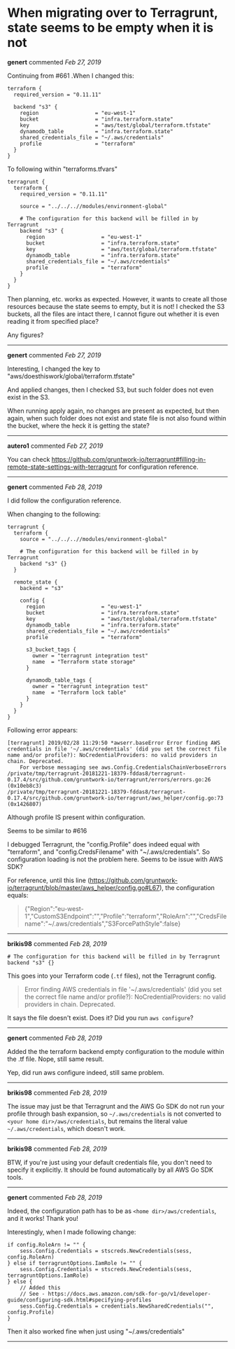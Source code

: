# When migrating over to Terragrunt, state seems to be empty when it is not

**genert** commented *Feb 27, 2019*

Continuing from #661 .When I changed this:

```
terraform {
  required_version = "0.11.11"

  backend "s3" {
    region                  = "eu-west-1"
    bucket                  = "infra.terraform.state"
    key                     = "aws/test/global/terraform.tfstate"
    dynamodb_table          = "infra.terraform.state"
    shared_credentials_file = "~/.aws/credentials"
    profile                 = "terraform"
  }
}
```

To following within "terraforms.tfvars"

```
terragrunt {
  terraform {
    required_version = "0.11.11"

    source = "../../..//modules/environment-global"

    # The configuration for this backend will be filled in by Terragrunt
    backend "s3" {
      region                  = "eu-west-1"
      bucket                  = "infra.terraform.state"
      key                     = "aws/test/global/terraform.tfstate"
      dynamodb_table          = "infra.terraform.state"
      shared_credentials_file = "~/.aws/credentials"
      profile                 = "terraform"
    }
  }
}
```

Then planning, etc. works as expected. However, it wants to create all those resources because the state seems to empty, but it is not! I checked the S3 buckets, all the files are intact there, I cannot figure out whether it is even reading it from specified place?

Any figures?
<br />
***


**genert** commented *Feb 27, 2019*

Interesting, I changed the key to "aws/doesthiswork/global/terraform.tfstate"

And applied changes, then I checked S3, but such folder does not even exist in the S3.

When running apply again, no changes are present as expected, but then again, when such folder does not exist and state file is not also found within the bucket, where the heck it is getting the state?
***

**autero1** commented *Feb 27, 2019*

You can check https://github.com/gruntwork-io/terragrunt#filling-in-remote-state-settings-with-terragrunt for configuration reference. 
***

**genert** commented *Feb 28, 2019*

I did follow the configuration reference.

When changing to the following:
```
terragrunt {
  terraform {
    source = "../../..//modules/environment-global"

    # The configuration for this backend will be filled in by Terragrunt
    backend "s3" {}
  }

  remote_state {
    backend = "s3"

    config {
      region                  = "eu-west-1"
      bucket                  = "infra.terraform.state"
      key                     = "aws/test/global/terraform.tfstate"
      dynamodb_table          = "infra.terraform.state"
      shared_credentials_file = "~/.aws/credentials"
      profile                 = "terraform"

      s3_bucket_tags {
        owner = "terragrunt integration test"
        name  = "Terraform state storage"
      }

      dynamodb_table_tags {
        owner = "terragrunt integration test"
        name  = "Terraform lock table"
      }
    }
  }
}
```

Following error appears:
```
[terragrunt] 2019/02/28 11:29:50 *awserr.baseError Error finding AWS credentials in file '~/.aws/credentials' (did you set the correct file name and/or profile?): NoCredentialProviders: no valid providers in chain. Deprecated.
	For verbose messaging see aws.Config.CredentialsChainVerboseErrors
/private/tmp/terragrunt-20181221-18379-fddas8/terragrunt-0.17.4/src/github.com/gruntwork-io/terragrunt/errors/errors.go:26 (0x10eb8c3)
/private/tmp/terragrunt-20181221-18379-fddas8/terragrunt-0.17.4/src/github.com/gruntwork-io/terragrunt/aws_helper/config.go:73 (0x1426807)
```

Although profile IS present within configuration.

Seems to be similar to #616 

I debugged Terragrunt, the "config.Profile" does indeed equal with "terraform", and "config.CredsFilename" with "~/.aws/credentials". So configuration loading is not the problem here. Seems to be issue with AWS SDK?

For reference, until this line (https://github.com/gruntwork-io/terragrunt/blob/master/aws_helper/config.go#L67), the configuration equals:
> {"Region":"eu-west-1","CustomS3Endpoint":"","Profile":"terraform","RoleArn":"","CredsFilename":"~/.aws/credentials","S3ForcePathStyle":false}
***

**brikis98** commented *Feb 28, 2019*

```hcl
# The configuration for this backend will be filled in by Terragrunt
backend "s3" {}
```

This goes into your Terraform code (`.tf` files), not the Terragrunt config.

> Error finding AWS credentials in file '~/.aws/credentials' (did you set the correct file name and/or profile?): NoCredentialProviders: no valid providers in chain. Deprecated.

It says the file doesn't exist. Does it? Did you run `aws configure`?
***

**genert** commented *Feb 28, 2019*

Added the the terraform backend empty configuration to the module within the .tf file. Nope, still same result.

Yep, did run aws configure indeed, still same problem.
***

**brikis98** commented *Feb 28, 2019*

The issue may just be that Terragrunt and the AWS Go SDK do not run your profile through bash expansion, so `~/.aws/credentials` is not converted to `<your home dir>/aws/credentials`, but remains the literal value `~/.aws/credentials`, which doesn't work. 
***

**brikis98** commented *Feb 28, 2019*

BTW, if you're just using your default credentials file, you don't need to specify it explicitly. It should be found automatically by all AWS Go SDK tools.
***

**genert** commented *Feb 28, 2019*

Indeed, the configuration path has to be as `<home dir>/aws/credentials`, and it works! Thank you!

Interestingly, when I made following change:
```golang
if config.RoleArn != "" {
    sess.Config.Credentials = stscreds.NewCredentials(sess, config.RoleArn)
} else if terragruntOptions.IamRole != "" {
    sess.Config.Credentials = stscreds.NewCredentials(sess, terragruntOptions.IamRole)
} else {
    // Added this
    // See - https://docs.aws.amazon.com/sdk-for-go/v1/developer-guide/configuring-sdk.html#specifying-profiles
    sess.Config.Credentials = credentials.NewSharedCredentials("", config.Profile)
}
```

Then it also worked fine when just using "~/.aws/credentials"
***


